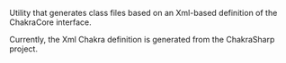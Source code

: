 ﻿Utility that generates class files based on an Xml-based definition of the ChakraCore interface.

Currently, the Xml Chakra definition is generated from the ChakraSharp project.